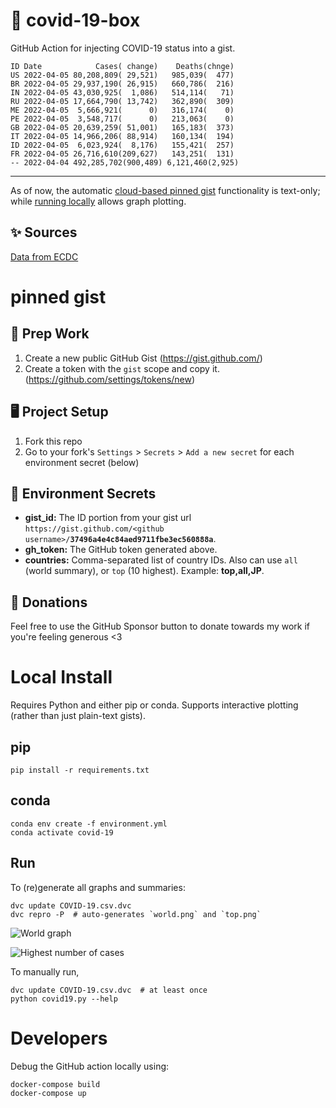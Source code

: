 # 🏥 covid-19-box

GitHub Action for injecting COVID-19 status into a gist.

```
ID Date            Cases( change)    Deaths(chnge)
US 2022-04-05 80,208,809( 29,521)   985,039(  477)
BR 2022-04-05 29,937,190( 26,915)   660,786(  216)
IN 2022-04-05 43,030,925(  1,086)   514,114(   71)
RU 2022-04-05 17,664,790( 13,742)   362,890(  309)
ME 2022-04-05  5,666,921(      0)   316,174(    0)
PE 2022-04-05  3,548,717(      0)   213,063(    0)
GB 2022-04-05 20,639,259( 51,001)   165,183(  373)
IT 2022-04-05 14,966,206( 88,914)   160,134(  194)
ID 2022-04-05  6,023,924(  8,176)   155,421(  257)
FR 2022-04-05 26,716,610(209,627)   143,251(  131)
-- 2022-04-04 492,285,702(900,489) 6,121,460(2,925)
```

---

As of now, the automatic [cloud-based pinned gist](#pinned-gist) functionality is text-only;
while [running locally](#local-install) allows graph plotting.

## ✨ Sources

[Data from ECDC](https://www.ecdc.europa.eu/en/publications-data/download-todays-data-geographic-distribution-covid-19-cases-worldwide)

# pinned gist

## 🎒 Prep Work
1. Create a new public GitHub Gist (https://gist.github.com/)
1. Create a token with the `gist` scope and copy it. (https://github.com/settings/tokens/new)

## 🖥 Project Setup
1. Fork this repo
1. Go to your fork's `Settings` > `Secrets` > `Add a new secret` for each environment secret (below)

## 🤫 Environment Secrets
- **gist_id:** The ID portion from your gist url `https://gist.github.com/<github username>/`**`37496a4e4c84aed9711fbe3ec560888a`**.
- **gh_token:** The GitHub token generated above.
- **countries:** Comma-separated list of country IDs. Also can use `all` (world summary), or `top` (10 highest). Example: **top,all,JP**.

## 💸 Donations

Feel free to use the GitHub Sponsor button to donate towards my work if you're feeling generous <3

# Local Install

Requires Python and either pip or conda. Supports interactive plotting (rather than just plain-text gists).

## pip

```
pip install -r requirements.txt
```

## conda

```
conda env create -f environment.yml
conda activate covid-19
```

## Run

To (re)generate all graphs and summaries:

```
dvc update COVID-19.csv.dvc
dvc repro -P  # auto-generates `world.png` and `top.png`
```

![World graph](world.png)

![Highest number of cases](top.png)

To manually run,

```
dvc update COVID-19.csv.dvc  # at least once
python covid19.py --help
```

# Developers

Debug the GitHub action locally using:

```
docker-compose build
docker-compose up
```
